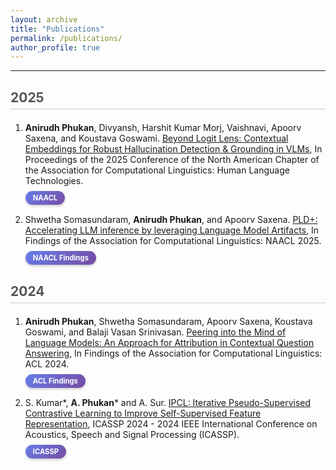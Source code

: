 ```yaml
---
layout: archive
title: "Publications"
permalink: /publications/
author_profile: true
---
```


---

<style>
.conference-banner {
    display: block;
    background: linear-gradient(135deg, #667eea 0%, #764ba2 100%);
    color: white;
    padding: 4px 12px;
    border-radius: 15px;
    font-size: 0.8em;
    font-weight: bold;
    margin-top: 8px;
    margin-bottom: 15px;
    box-shadow: 0 2px 4px rgba(0,0,0,0.2);
    width: fit-content;
}

.year-heading {
    color: #555;
    border-bottom: 2px solid #e0e0e0;
    padding-bottom: 5px;
    margin-top: 30px;
    margin-bottom: 20px;
    font-size: 1.5em;
    font-weight: bold;
}

</style>

<div class="year-heading">2025</div>

<ol>
<li><strong>Anirudh Phukan</strong>, Divyansh, Harshit Kumar Morj, Vaishnavi, Apoorv Saxena, and Koustava Goswami. <a href="https://arxiv.org/abs/2411.19187">Beyond Logit Lens: Contextual Embeddings for Robust Hallucination Detection & Grounding in VLMs</a>, In Proceedings of the 2025 Conference of the North American Chapter of the Association for Computational Linguistics: Human Language Technologies.

<div class="conference-banner">NAACL</div>
</li>

<li>Shwetha Somasundaram, <strong>Anirudh Phukan</strong>, and Apoorv Saxena. <a href="https://arxiv.org/abs/2412.01447">PLD+: Accelerating LLM inference by leveraging Language Model Artifacts</a>, In Findings of the Association for Computational Linguistics: NAACL 2025.

<div class="conference-banner">NAACL Findings</div>
</li>
</ol>

<div class="year-heading">2024</div>

<ol>
<li><strong>Anirudh Phukan</strong>, Shwetha Somasundaram, Apoorv Saxena, Koustava Goswami, and Balaji Vasan Srinivasan. <a href="https://aclanthology.org/2024.findings-acl.682/">Peering into the Mind of Language Models: An Approach for Attribution in Contextual Question Answering</a>, In Findings of the Association for Computational Linguistics: ACL 2024.

<div class="conference-banner">ACL Findings</div>
</li>

<li>S. Kumar*, <strong>A. Phukan</strong>* and A. Sur. <a href="https://ieeexplore.ieee.org/abstract/document/10447607">IPCL: Iterative Pseudo-Supervised Contrastive Learning to Improve Self-Supervised Feature Representation</a>, ICASSP 2024 - 2024 IEEE International Conference on Acoustics, Speech and Signal Processing (ICASSP).

<div class="conference-banner">ICASSP</div>
</li>
</ol>
